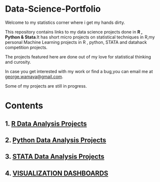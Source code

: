 # Data-Science-Portfolio


Welcome to my statistics corner where i get my hands dirty.

This repository contains links to my data science projects done in **R , Python & Stata**.It has short micro projects on statistical techniques in R,my personal Machine Learning projects in R , python, STATA and datahack competition projects.

The projects featured here are done out of my love for statistical thinking and curosity.

In case you get interested with my work or find a bug,you can email me at george.wamaya@gmail.com.

Some of my projects are still in progress.

# **Contents**

## 1. [R Data Analysis Projects](https://github.com/GeorgeOduor/R-ANALYSIS)

## 2. [Python Data Analysis Projects](https://github.com/GeorgeOduor/Python_Statistical_Analysis)

## 3. [STATA Data Analysis Projects](https://github.com/GeorgeOduor/STATA-projects/blob/master/README.md)

## 4. [VISUALIZATION DASHBOARDS](https://github.com/GeorgeOduor/VISUALIZATION-DASHBOARS)
